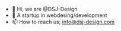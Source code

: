 - 👋 Hi, we are @DSJ-Design
- 👀 A startup in webdesing/development
- 📫 How to reach us; info@dsj-design.com
